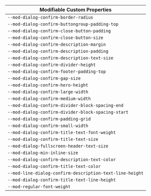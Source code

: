| Modifiable Custom Properties                   |
| ---------------------------------------------- |
| `--mod-dialog-confirm-border-radius`           |
| `--mod-dialog-confirm-buttongroup-padding-top` |
| `--mod-dialog-confirm-close-button-padding`    |
| `--mod-dialog-confirm-close-button-size`       |
| `--mod-dialog-confirm-description-margin`      |
| `--mod-dialog-confirm-description-padding`     |
| `--mod-dialog-confirm-description-text-size`   |
| `--mod-dialog-confirm-divider-height`          |
| `--mod-dialog-confirm-footer-padding-top`      |
| `--mod-dialog-confirm-gap-size`                |
| `--mod-dialog-confirm-hero-height`             |
| `--mod-dialog-confirm-large-width`             |
| `--mod-dialog-confirm-medium-width`            |
| `--mod-dialog-confirm-divider-block-spacing-end`             |
| `--mod-dialog-confirm-divider-block-spacing-start`            |
| `--mod-dialog-confirm-padding-grid`            |
| `--mod-dialog-confirm-small-width`             |
| `--mod-dialog-confirm-title-text-font-weight`  |
| `--mod-dialog-confirm-title-text-size`         |
| `--mod-dialog-fullscreen-header-text-size`     |
| `--mod-dialog-min-inline-size`                 |
| `--mod-dialog-confirm-description-text-color`  |
| `--mod-dialog-confirm-title-text-color`        |
| `--mod-line-dialog-confirm-description-text-line-height`|
|`--mod-dialog-confirm-title-text-line-height`   |
| `--mod-regular-font-weight`                    |
